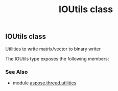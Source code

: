 ﻿---
title: IOUtils class
second_title: Aspose.3D for Python via .NET API References
description: 
type: docs
weight: 90
url: /python-net/aspose.threed.utilities/ioutils/
is_root: false
---

## IOUtils class

Utilities to write matrix/vector to binary writer



The IOUtils type exposes the following members:

### See Also

* module [aspose.threed.utilities](../)
